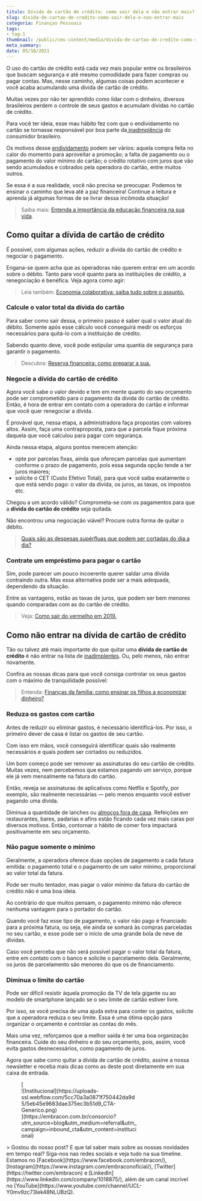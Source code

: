 ```yaml
---
titulo: Dívida de cartão de crédito: como sair dela e não entrar mais?
slug: divida-de-cartao-de-credito-como-sair-dela-e-nao-entrar-mais
categoria: Finanças Pessoais
tags:
- tag-1
thumbnail: /public/cms-content/media/divida-de-cartao-de-credito-como-sair-dela-e-nao-entrar-mais.jpg
meta_summary: 
date: 05/10/2021
---
```

O uso do cartão de crédito está cada vez mais popular entre os brasileiros que buscam segurança e até mesmo comodidade para fazer compras ou pagar contas. Mas, nesse caminho, algumas coisas podem acontecer e você acaba acumulando uma dívida de cartão de crédito.

Muitas vezes por não ter aprendido como lidar com o dinheiro, diversos brasileiros perdem o controle de seus gastos e acumulam dívidas no cartão de crédito.

Para você ter ideia, esse mau hábito fez com que o endividamento no cartão se tornasse responsável por boa parte da[ inadimplência](https://www.embracon.com.br/blog/o-que-acontece-se-houver-atraso-na-parcela-do-consorcio-entenda-aqui) do consumidor brasileiro.

Os motivos desse [endividamento](https://www.embracon.com.br/blog/saiba-o-que-fazer-para-limpar-o-nome) podem ser vários: aquela compra feita no calor do momento para aproveitar a promoção; a falta de pagamento ou o pagamento do valor mínimo do cartão; o crédito rotativo com juros que vão sendo acumulados e cobrados pela operadora do cartão, entre muitos outros.

Se essa é a sua realidade, você não precisa se preocupar. Podemos te ensinar o caminho que leva até a paz financeira! Continue a leitura e aprenda já algumas formas de se livrar dessa incômoda situação!

> Saiba mais: [Entenda a importância da educação financeira na sua vida](https://www.embracon.com.br/blog/entenda-a-importancia-da-educacao-financeira-na-sua-vida).

Como quitar a dívida de cartão de crédito
-----------------------------------------

É possível, com algumas ações, reduzir a dívida do cartão de crédito e negociar o pagamento.

Engana-se quem acha que as operadoras não querem entrar em um acordo sobre o débito. Tanto para você quanto para as instituições de crédito, a renegociação é benéfica. Veja agora como agir:

> Leia também: [Economia colaborativa: saiba tudo sobre o assunto.](https://www.embracon.com.br/blog/economia-colaborativa-saiba-tudo-sobre-o-assunto)

### Calcule o valor total da dívida do cartão

Para saber como sair dessa, o primeiro passo é saber qual o valor atual do débito. Somente após esse cálculo você conseguirá medir os esforços necessários para quitá-lo com a instituição de crédito.

Sabendo quanto deve, você pode estipular uma quantia de segurança para garantir o pagamento.

> Descubra: [Reserva financeira: como preparar a sua.](https://www.embracon.com.br/blog/reserva-financeira-como-preparar-a-sua)

### Negocie a dívida do cartão de crédito

Agora você sabe o valor devido e tem em mente quanto do seu orçamento pode ser comprometido para o pagamento da dívida do cartão de crédito. Então, é hora de entrar em contato com a operadora do cartão e informar que você quer renegociar a dívida.

É provável que, nessa etapa, a administradora faça propostas com valores altos. Assim, faça uma contraproposta, para que a parcela fique próxima daquela que você calculou para pagar com segurança.

Ainda nessa etapa, alguns pontos merecem atenção:

- opte por parcelas fixas, ainda que ofereçam parcelas que aumentam conforme o prazo de pagamento, pois essa segunda opção tende a ter juros maiores;
- solicite o CET (Custo Efetivo Total), para que você saiba exatamente o que está sendo pago: o valor da dívida, os juros, as taxas, os impostos etc.

Chegou a um acordo válido? Comprometa-se com os pagamentos para que a **dívida do cartão de crédito** seja quitada.

Não encontrou uma negociação viável? Procure outra forma de quitar o débito.

> [Quais são as despesas supérfluas que podem ser cortadas do dia a dia?](https://www.embracon.com.br/blog/quais-sao-as-despesas-superfluas-que-podem-ser-cortadas-do-dia-a-dia)

### Contrate um empréstimo para pagar o cartão

Sim, pode parecer um pouco incoerente querer saldar uma dívida contraindo outra. Mas essa alternativa pode ser a mais adequada, dependendo da situação.

Entre as vantagens, estão as taxas de juros, que podem ser bem menores quando comparadas com as do cartão de crédito.

> Veja: [Como sair do vermelho em 2019.](https://www.embracon.com.br/blog/como-sair-do-vermelho-em-2019)

Como não entrar na dívida de cartão de crédito
----------------------------------------------

Tão ou talvez até mais importante do que quitar uma **dívida de cartão de crédito** é não entrar na lista de [inadimplentes](https://www.embracon.com.br/blog/o-que-acontece-se-houver-atraso-na-parcela-do-consorcio-entenda-aqui). Ou, pelo menos, não entrar novamente.

Confira as nossas dicas para que você consiga controlar os seus gastos com o máximo de tranquilidade possível:

> Entenda: [Finanças da família: como ensinar os filhos a economizar dinheiro?](https://www.embracon.com.br/blog/financas-da-familia-como-ensinar-os-filhos-a-economizar-dinheiro)

### Reduza os gastos com cartão

Antes de reduzir ou eliminar gastos, é necessário identificá-los. Por isso, o primeiro dever de casa é listar os gastos de seu cartão.

Com isso em mãos, você conseguirá identificar quais são realmente necessários e quais podem ser cortados ou reduzidos.

Um bom começo pode ser remover as assinaturas do seu cartão de crédito. Muitas vezes, nem percebemos que estamos pagando um serviço, porque ele já vem mensalmente na fatura do cartão.

Então, reveja se assinaturas de aplicativos como Netflix e Spotify, por exemplo, são realmente necessárias — pelo menos enquanto você estiver pagando uma dívida.

Diminua a quantidade de lanches ou [almoços fora de casa](https://www.embracon.com.br/blog/como-ter-uma-cozinha-funcional-em-casa). Refeições em restaurantes, bares, padarias e afins estão ficando cada vez mais caras por diversos motivos. Então, contornar o hábito de comer fora impactará positivamente em seu orçamento.

### Não pague somente o mínimo

Geralmente, a operadora oferece duas opções de pagamento a cada fatura emitida: o pagamento total e o pagamento de um valor mínimo, proporcional ao valor total da fatura.

Pode ser muito tentador, mas pagar o valor mínimo da fatura do cartão de crédito não é uma boa ideia.

Ao contrário do que muitos pensam, o pagamento mínimo não oferece nenhuma vantagem para o portador do cartão.

Quando você faz esse tipo de pagamento, o valor não pago é financiado para a próxima fatura, ou seja, ele ainda se somará às compras parceladas no seu cartão, e esse pode ser o início de uma grande bola de neve de dívidas.

Caso você perceba que não será possível pagar o valor total da fatura, entre em contato com o banco e solicite o parcelamento dela. Geralmente, os juros de parcelamento são menores do que os de financiamento.

### Diminua o limite do cartão

Pode ser difícil resistir àquela promoção da TV de tela gigante ou ao modelo de smartphone lançado se o seu limite de cartão estiver livre.

Por isso, se você precisa de uma ajuda extra para conter os gastos, solicite que a operadora reduza o seu limite. Essa é uma ótima opção para organizar o orçamento e controlar as contas do mês.

Mais uma vez, reforçamos que a melhor saída é ter uma boa organização financeira. Cuide do seu dinheiro e do seu orçamento, pois, assim, você evita gastos desnecessários, como pagamento de juros.

Agora que sabe como quitar a dívida de cartão de crédito, assine a nossa newsletter e receba mais dicas como as deste post diretamente em sua caixa de entrada.

<figure class="w-richtext-figure-type-image w-richtext-align-center" style="max-width:310px">[<div>![Institucional](https://uploads-ssl.webflow.com/5cc70a3a0871f750442da9d5/5eb45e9683dae375ec3b51d9_CTA-Generico.png)</div>](https://embracon.com.br/consorcio?utm_source=blog&utm_medium=referral&utm_campaign=inbound_cta&utm_content=institucional)</figure>> Gostou do nosso post? E que tal saber mais sobre as nossas novidades em tempo real? Siga-nos nas redes sociais e veja tudo na sua timeline. Estamos no [Facebook](https://www.facebook.com/embracon/), [Instagram](https://www.instagram.com/embraconoficial/), [Twitter](https://twitter.com/embracon) e [LinkedIn](https://www.linkedin.com/company/1018875/), além de um canal incrível no [YouTube](https://www.youtube.com/channel/UCL-Y0mv9zc73Iek48NLUBzQ).
